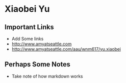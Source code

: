 # Xiaobei Yu

## Important Links

- Add Some links 
- http://www.amyatseattle.com
- http://www.amyatseattle.com/aau/wnm617/yu.xiaobei

## Perhaps Some Notes

- Take note of how markdown works
